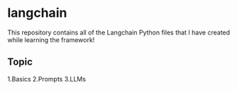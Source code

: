 # langchain

This repository contains all of the Langchain Python files that I have created while learning the framework!

## Topic

1.Basics
2.Prompts
3.LLMs
